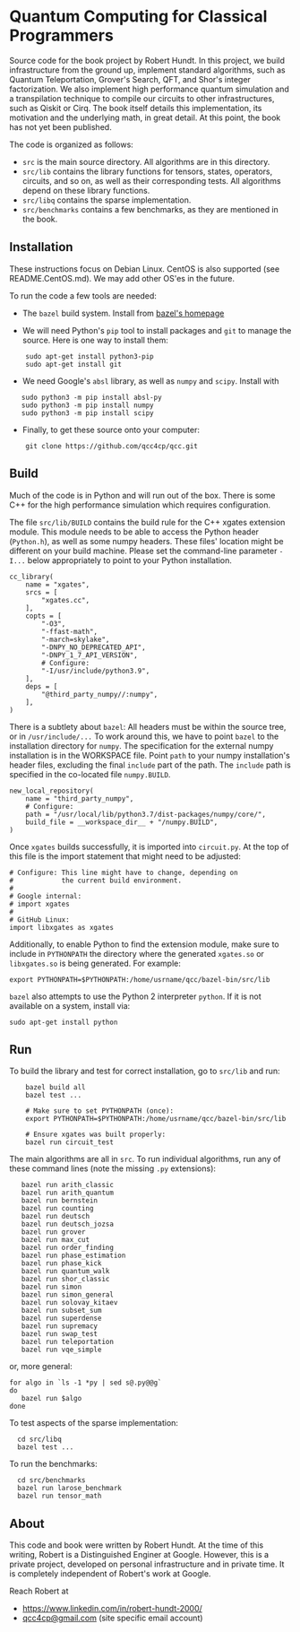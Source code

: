 # Quantum Computing for Classical Programmers

Source code for the book project by Robert Hundt. In this project, we build infrastructure from the ground up, implement standard algorithms, such as Quantum Teleportation, Grover's Search, QFT, and Shor's integer factorization. We also implement high performance quantum simulation and a transpilation technique to compile our circuits to other infrastructures, such as Qiskit or Cirq. The book itself details this implementation, its motivation and the underlying math, in great detail. At this point, the book has not yet been published.

The code is organized as follows: 
*  `src` is the main source directory. All algorithms are in this directory.
*  `src/lib` contains the library functions for tensors, states, operators, circuits, and so on, as well as their corresponding tests. All algorithms depend on these library functions.
*  `src/libq` contains the sparse implementation.
*  `src/benchmarks` contains a few benchmarks, as they are mentioned in the book.

## Installation

These instructions focus on Debian Linux. CentOS is also supported (see README.CentOS.md). 
We may add other OS'es in the future.

To run the code a few tools are needed:

*  The `bazel` build system. Install from [bazel's homepage](https://docs.bazel.build/versions/master/install.html)

*  We will need Python's `pip` tool to install packages and `git` to manage the source. 
  Here is one way to install them:
```
    sudo apt-get install python3-pip
    sudo apt-get install git
```

*  We need Google's `absl` library, as well as `numpy` and `scipy`. Install with 
```
   sudo python3 -m pip install absl-py
   sudo python3 -m pip install numpy
   sudo python3 -m pip install scipy
```    
   
* Finally, to get these source onto your computer:
```
    git clone https://github.com/qcc4cp/qcc.git
```
    
## Build

Much of the code is in Python and will run out of the box.  There is
some C++ for the high performance simulation which requires
configuration.

The file `src/lib/BUILD` contains the build rule for the C++ xgates
extension module.  This module needs to be able to access the Python
header (`Python.h`), as well as some numpy headers. These files'
location might be different on your build machine. Please set the
command-line parameter `-I...` below appropriately to point to your
Python installation.

```
cc_library(
    name = "xgates",
    srcs = [
        "xgates.cc",
    ],
    copts = [
        "-O3",
        "-ffast-math",
    	"-march=skylake",
        "-DNPY_NO_DEPRECATED_API",
        "-DNPY_1_7_API_VERSION",
        # Configure:
        "-I/usr/include/python3.9",
    ],
    deps = [
        "@third_party_numpy//:numpy",
    ],
)
```

There is a subtlety about `bazel`: All headers must be within the
source tree, or in `/usr/include/...` To work around this, we have to
point `bazel` to the installation directory for `numpy`.  The
specification for the external numpy installation is in the WORKSPACE
file. Point `path` to your numpy installation's header files,
excluding the final `include` part of the path. The `include` path is
specified in the co-located file `numpy.BUILD`.

```
new_local_repository(
    name = "third_party_numpy",
    # Configure:
    path = "/usr/local/lib/python3.7/dist-packages/numpy/core/",
    build_file = __workspace_dir__ + "/numpy.BUILD", 
)
```

Once `xgates` builds successfully, it is imported into `circuit.py`. At the top of this
file is the import statement that might need to be adjusted:

```
# Configure: This line might have to change, depending on
#            the current build environment.
#
# Google internal:
# import xgates
#
# GitHub Linux:
import libxgates as xgates
```

Additionally, to enable Python to find the extension module, make sure
to include in `PYTHONPATH` the directory where the generated
`xgates.so` or `libxgates.so` is being generated. For example:

```
export PYTHONPATH=$PYTHONPATH:/home/usrname/qcc/bazel-bin/src/lib
```

`bazel` also attempts to use the Python 2 interpreter `python`. If it 
is not available on a system, install via:

```
sudo apt-get install python
```

## Run
To build the library and test for correct installation, go to `src/lib` and run:

```
    bazel build all
    bazel test ...
    
    # Make sure to set PYTHONPATH (once):
    export PYTHONPATH=$PYTHONPATH:/home/usrname/qcc/bazel-bin/src/lib
    
    # Ensure xgates was built properly:
    bazel run circuit_test
```
    
The main algorithms are all in `src`.
To run individual algorithms, run any of these command lines (note the missing `.py` extensions):

```
   bazel run arith_classic
   bazel run arith_quantum
   bazel run bernstein
   bazel run counting
   bazel run deutsch
   bazel run deutsch_jozsa
   bazel run grover
   bazel run max_cut
   bazel run order_finding
   bazel run phase_estimation
   bazel run phase_kick
   bazel run quantum_walk
   bazel run shor_classic
   bazel run simon
   bazel run simon_general   
   bazel run solovay_kitaev
   bazel run subset_sum
   bazel run superdense
   bazel run supremacy
   bazel run swap_test
   bazel run teleportation
   bazel run vqe_simple
```

or, more general:
```
for algo in `ls -1 *py | sed s@.py@@g`
do
   bazel run $algo
done
```

To test aspects of the sparse implementation:

```
  cd src/libq
  bazel test ...
```

To run the benchmarks:

```
  cd src/benchmarks
  bazel run larose_benchmark
  bazel run tensor_math
```

## About

This code and book were written by Robert Hundt. At the time of this writing, Robert
is a Distinguished Enginer at Google. However, this is a private project, developed on
personal infrastructure and in private time. It is completely independent of Robert's work
at Google.

Reach Robert at
*  https://www.linkedin.com/in/robert-hundt-2000/
*  qcc4cp@gmail.com (site specific email account)
